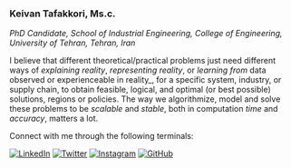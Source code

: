 
### Keivan Tafakkori, Ms.c.
_PhD Candidate, School of Industrial Engineering, College of Engineering, University of Tehran, Tehran, Iran_

I believe that different theoretical/practical problems just need different ways of _explaining reality_, _representing reality_, or _learning from_ data observed or experienceable in reality_, for a specific system, industry, or supply chain, to obtain feasible, logical, and optimal (or best possible) solutions, regions or policies. The way we algorithmize, model and solve these problems to be _scalable_ and _stable_, both in computation _time_ and _accuracy_, matters a lot.

Connect with me through the following terminals:

[![LinkedIn](https://img.shields.io/badge/LinkedIn-Connect-blue?style=flat-square&logo=linkedin)](https://www.linkedin.com/in/keivan-tafakkori/)
[![Twitter](https://img.shields.io/twitter/follow/KTafakkori?style=flat-square&logo=twitter&label=Follow)](https://twitter.com/KTafakkori)
[![Instagram](https://img.shields.io/badge/Instagram-Follow-orange?style=flat-square&logo=instagram)](https://www.instagram.com/feloop_page/)
[![GitHub](https://img.shields.io/github/followers/ktafakkori?style=flat-square&logo=github&label=Follow)](https://github.com/ktafakkori)

